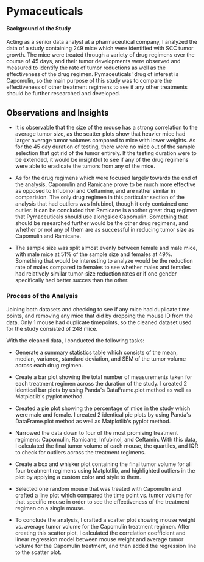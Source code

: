 # Pymaceuticals

#### Background of the Study

Acting as a senior data analyst at a pharmaceutical company, I analyzed the data of a study containing 249 mice which were identified with SCC tumor growth. The mice were treated  through a variety of drug regimens over the course of 45 days, and their tumor developments were observed and measured to identify the rate of tumor reductions as well as the effectiveness of the drug regimen. Pymaceuticals' drug of interest is Capomulin, so the main purpose of this study was to compare the effectiveness of other treatment regimens to see if any other treatments should be further researched and developed. 

## Observations and Insights

- It is observable that the size of the mouse has a strong correlation to the average tumor size, as the scatter plots show that heavier mice had larger average tumor volumes compared to mice with lower weights. As for the 45 day duration of testing, there were no mice out of the sample selection that got rid of the tumor entirely. If the testing duration were to be extended, it would be insightful to see if any of the drug regimens were able to eradicate the tumors from any of the mice.
  
- As for the drug regimens which were focused largely towards the end of the analysis, Capomulin and Ramicane prove to be much more effective as opposed to Infubinol and Ceftamine, and are rather similar in comparision. The only drug regimen in this particular section of the analysis that had outliers was Infubinol, though it only contained one outlier. It can be concluded that Ramicane is another great drug regimen that Pymaceuticals should use alongside Capomulin. Something that should be researched further would be the other drug regimens, and whether or not any of them are as successful in reducing tumor size as Capomulin and Ramicane.
  
- The sample size was split almost evenly between female and male mice, with male mice at 51% of the sample size and females at 49%. Something that would be interesting to analyze would be the reduction rate of males compared to females to see whether males and females had relatively similar tumor-size reduction rates or if one gender specifically had better succes than the other.

### Process of the Analysis

Joining both datasets and checking to see if any mice had duplicate time points, and removing any mice that did by dropping the mouse ID from the data. Only 1 mouse had duplicate timepoints, so the cleaned dataset used for the study consisted of 248 mice.

With the cleaned data, I conducted the following tasks:

- Generate a summary statistics table which consists of the mean, median, variance, standard deviation, and SEM of the tumor volume across each drug regimen.

- Create a bar plot showing the total number of measurements taken for each treatment regimen across the duration of the study. I created 2 identical bar plots by using Panda's DataFrame.plot method as well as Matplotlib's pyplot method.

- Created a pie plot showing the percentage of mice in the study which were male and female. I created 2 identical pie plots by using Panda's DataFrame.plot method as well as Matplotlib's pyplot method.

- Narrowed the data down to four of the most promising treatment regimens: Capomulin, Ramicane, Infubinol, and Ceftamin. With this data, I calculated the final tumor volume of each mouse, the quartiles, and IQR to check for outliers across the treatment regimens.

- Create a box and whisker plot containing the final tumor volume for all four treatment regimens using Matplotlib, and highlighted outliers in the plot by applying a custom color and style to them.

- Selected one random mouse that was treated with Capomulin and crafted a line plot which compared the time point vs. tumor volume for that specific mouse in order to see the effectiveness of the treatment regimen on a single mouse.

- To conclude the analysis, I crafted a scatter plot showing mouse weight vs. average tumor volume for the Capomulin treatment regimen. After creating this scatter plot, I calculated the correlation coefficient and linear regression model between mouse weight and average tumor volume for the Capomulin treatment, and then added the regression line to the scatter plot.
